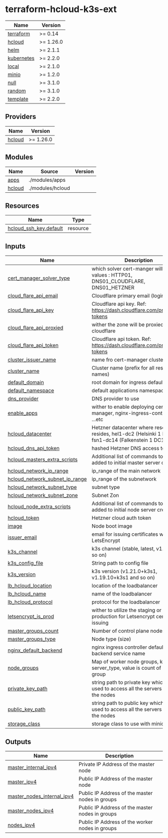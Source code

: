 # terraform-hcloud-k3s-ext



| Name | Version |
|------|---------|
| <a name="requirement_terraform"></a> [terraform](#requirement\_terraform) | >= 0.14 |
| <a name="requirement_hcloud"></a> [hcloud](#requirement\_hcloud) | >= 1.26.0 |
| <a name="requirement_helm"></a> [helm](#requirement\_helm) | >= 2.1.1 |
| <a name="requirement_kubernetes"></a> [kubernetes](#requirement\_kubernetes) | >= 2.2.0 |
| <a name="requirement_local"></a> [local](#requirement\_local) | >= 2.1.0 |
| <a name="requirement_minio"></a> [minio](#requirement\_minio) | >= 1.2.0 |
| <a name="requirement_null"></a> [null](#requirement\_null) | >= 3.1.0 |
| <a name="requirement_random"></a> [random](#requirement\_random) | >= 3.1.0 |
| <a name="requirement_template"></a> [template](#requirement\_template) | >= 2.2.0 |

## Providers

| Name | Version |
|------|---------|
| <a name="provider_hcloud"></a> [hcloud](#provider\_hcloud) | >= 1.26.0 |

## Modules

| Name | Source | Version |
|------|--------|---------|
| <a name="module_apps"></a> [apps](#module\_apps) | ./modules/apps |  |
| <a name="module_hcloud"></a> [hcloud](#module\_hcloud) | ./modules/hcloud |  |

## Resources

| Name | Type |
|------|------|
| [hcloud_ssh_key.default](https://registry.terraform.io/providers/hetznercloud/hcloud/latest/docs/resources/ssh_key) | resource |

## Inputs

| Name | Description | Type | Default | Required |
|------|-------------|------|---------|:--------:|
| <a name="input_cert_manager_solver_type"></a> [cert\_manager\_solver\_type](#input\_cert\_manager\_solver\_type) | which solver cert-manger will use, values : HTTP01, DNS01\_CLOUDFLARE, DNS01\_HETZNER | `any` | n/a | yes |
| <a name="input_cloud_flare_api_email"></a> [cloud\_flare\_api\_email](#input\_cloud\_flare\_api\_email) | Cloudflare primary email (login email) | `any` | n/a | yes |
| <a name="input_cloud_flare_api_key"></a> [cloud\_flare\_api\_key](#input\_cloud\_flare\_api\_key) | Cloudflare api key.  Ref: https://dash.cloudflare.com/profile/api-tokens | `any` | n/a | yes |
| <a name="input_cloud_flare_api_proxied"></a> [cloud\_flare\_api\_proxied](#input\_cloud\_flare\_api\_proxied) | wither the zone will be proxied on cloudflare | `any` | n/a | yes |
| <a name="input_cloud_flare_api_token"></a> [cloud\_flare\_api\_token](#input\_cloud\_flare\_api\_token) | Cloudflare api token. Ref: https://dash.cloudflare.com/profile/api-tokens | `any` | n/a | yes |
| <a name="input_cluster_issuer_name"></a> [cluster\_issuer\_name](#input\_cluster\_issuer\_name) | name fro cert-manager cluster issuer | `any` | n/a | yes |
| <a name="input_cluster_name"></a> [cluster\_name](#input\_cluster\_name) | Cluster name (prefix for all resource names) | `any` | n/a | yes |
| <a name="input_default_domain"></a> [default\_domain](#input\_default\_domain) | root domain for ingress default service | `any` | n/a | yes |
| <a name="input_default_namespace"></a> [default\_namespace](#input\_default\_namespace) | default applications namespace | `any` | n/a | yes |
| <a name="input_dns_provider"></a> [dns\_provider](#input\_dns\_provider) | DNS provider to use | `any` | n/a | yes |
| <a name="input_enable_apps"></a> [enable\_apps](#input\_enable\_apps) | wither to enable deploying cert-manager, nginx-ingress-controller ...etc | `bool` | n/a | yes |
| <a name="input_hcloud_datacenter"></a> [hcloud\_datacenter](#input\_hcloud\_datacenter) | Hetzner datacenter where resources resides, hel1-dc2 (Helsinki 1 DC 2) or fsn1-dc14 (Falkenstein 1 DC14) | `any` | n/a | yes |
| <a name="input_hcloud_dns_api_token"></a> [hcloud\_dns\_api\_token](#input\_hcloud\_dns\_api\_token) | hashed Hetzner DNS access token | `any` | n/a | yes |
| <a name="input_hcloud_masters_extra_scripts"></a> [hcloud\_masters\_extra\_scripts](#input\_hcloud\_masters\_extra\_scripts) | Additional list of commands to be added to initial master server creation | `list(string)` | n/a | yes |
| <a name="input_hcloud_network_ip_range"></a> [hcloud\_network\_ip\_range](#input\_hcloud\_network\_ip\_range) | ip\_range of the main network | `any` | n/a | yes |
| <a name="input_hcloud_network_subnet_ip_range"></a> [hcloud\_network\_subnet\_ip\_range](#input\_hcloud\_network\_subnet\_ip\_range) | ip\_range of the subnetwork | `any` | n/a | yes |
| <a name="input_hcloud_network_subnet_type"></a> [hcloud\_network\_subnet\_type](#input\_hcloud\_network\_subnet\_type) | subnet type | `any` | n/a | yes |
| <a name="input_hcloud_network_subnet_zone"></a> [hcloud\_network\_subnet\_zone](#input\_hcloud\_network\_subnet\_zone) | Subnet Zon | `any` | n/a | yes |
| <a name="input_hcloud_node_extra_scripts"></a> [hcloud\_node\_extra\_scripts](#input\_hcloud\_node\_extra\_scripts) | Additional list of commands to be added to initial node server creation | `list(string)` | n/a | yes |
| <a name="input_hcloud_token"></a> [hcloud\_token](#input\_hcloud\_token) | Hetzner cloud auth token | `any` | n/a | yes |
| <a name="input_image"></a> [image](#input\_image) | Node boot image | `any` | n/a | yes |
| <a name="input_issuer_email"></a> [issuer\_email](#input\_issuer\_email) | email for issuing certificates with LetsEncrypt | `any` | n/a | yes |
| <a name="input_k3s_channel"></a> [k3s\_channel](#input\_k3s\_channel) | k3s channel (stable, latest, v1.19 and so on) | `any` | n/a | yes |
| <a name="input_k3s_config_file"></a> [k3s\_config\_file](#input\_k3s\_config\_file) | String path to config file | `any` | n/a | yes |
| <a name="input_k3s_version"></a> [k3s\_version](#input\_k3s\_version) | k3s version (v1.21.0+k3s1, v1.19.10+k3s1 and so on) | `any` | n/a | yes |
| <a name="input_lb_hcloud_location"></a> [lb\_hcloud\_location](#input\_lb\_hcloud\_location) | location of the loadbalancer | `any` | n/a | yes |
| <a name="input_lb_hcloud_name"></a> [lb\_hcloud\_name](#input\_lb\_hcloud\_name) | name of the loadbalancer | `any` | n/a | yes |
| <a name="input_lb_hcloud_protocol"></a> [lb\_hcloud\_protocol](#input\_lb\_hcloud\_protocol) | protocol for the loadbalancer | `any` | n/a | yes |
| <a name="input_letsencrypt_is_prod"></a> [letsencrypt\_is\_prod](#input\_letsencrypt\_is\_prod) | wither to utilize the staging or production for Letsencrypt certificates issuing | `bool` | n/a | yes |
| <a name="input_master_groups_count"></a> [master\_groups\_count](#input\_master\_groups\_count) | Number of control plane nodes. | `any` | n/a | yes |
| <a name="input_master_groups_type"></a> [master\_groups\_type](#input\_master\_groups\_type) | Node type (size) | `any` | n/a | yes |
| <a name="input_nginx_default_backend"></a> [nginx\_default\_backend](#input\_nginx\_default\_backend) | nginx ingress controller default backend service name | `any` | n/a | yes |
| <a name="input_node_groups"></a> [node\_groups](#input\_node\_groups) | Map of worker node groups, key is server\_type, value is count of nodes in group | `map(string)` | n/a | yes |
| <a name="input_private_key_path"></a> [private\_key\_path](#input\_private\_key\_path) | string path to private key which will be used to access all the servers including the nodes | `any` | n/a | yes |
| <a name="input_public_key_path"></a> [public\_key\_path](#input\_public\_key\_path) | string path to public key which will be used to access all the servers including the nodes | `any` | n/a | yes |
| <a name="input_storage_class"></a> [storage\_class](#input\_storage\_class) | storage class to use with minio drivers | `any` | n/a | yes |

## Outputs

| Name | Description |
|------|-------------|
| <a name="output_master_internal_ipv4"></a> [master\_internal\_ipv4](#output\_master\_internal\_ipv4) | Private IP Address of the master node |
| <a name="output_master_ipv4"></a> [master\_ipv4](#output\_master\_ipv4) | Public IP Address of the master node |
| <a name="output_master_nodes_internal_ipv4"></a> [master\_nodes\_internal\_ipv4](#output\_master\_nodes\_internal\_ipv4) | Public IP Address of the master nodes in groups |
| <a name="output_master_nodes_ipv4"></a> [master\_nodes\_ipv4](#output\_master\_nodes\_ipv4) | Public IP Address of the master nodes in groups |
| <a name="output_nodes_ipv4"></a> [nodes\_ipv4](#output\_nodes\_ipv4) | Public IP Address of the worker nodes in groups |